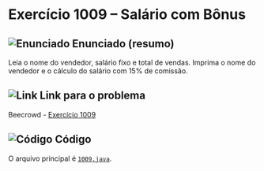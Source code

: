 # Exercício 1009 – Salário com Bônus

## <img src="https://img.icons8.com/ios-glyphs/24/000000/book.png" alt="Enunciado" /> Enunciado (resumo)
Leia o nome do vendedor, salário fixo e total de vendas. Imprima o nome do vendedor e o cálculo do salário com 15% de comissão.

## <img src="https://img.icons8.com/ios-glyphs/24/000000/link.png" alt="Link" /> Link para o problema
Beecrowd - [Exercício 1009](https://www.beecrowd.com.br/judge/pt/problems/view/1009)

## <img src="https://img.icons8.com/ios-glyphs/24/000000/code.png" alt="Código" /> Código
O arquivo principal é [`1009.java`](1009.java).
